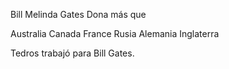 Bill Melinda Gates Dona más que

Australia 
Canada
France
Rusia
Alemania 
Inglaterra


Tedros trabajó para Bill Gates.

 
 
 

